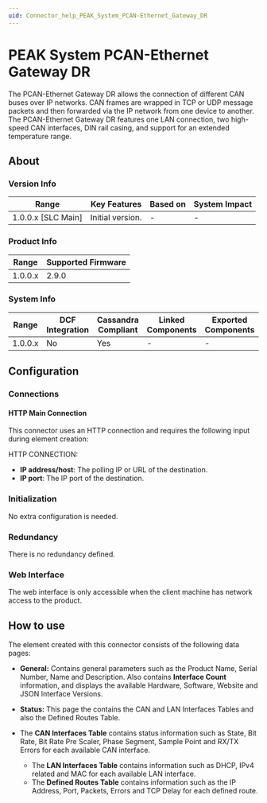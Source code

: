 ```yaml
---
uid: Connector_help_PEAK_System_PCAN-Ethernet_Gateway_DR
---
```


# PEAK System PCAN-Ethernet Gateway DR

The PCAN-Ethernet Gateway DR allows the connection of different CAN buses over IP networks. CAN frames are wrapped in TCP or UDP message packets and then forwarded via the IP network from one device to another. The PCAN-Ethernet Gateway DR features one LAN connection, two high-speed CAN interfaces, DIN rail casing, and support for an extended temperature range.

## About

### Version Info

| Range                | Key Features     | Based on     | System Impact     |
|----------------------|------------------|--------------|-------------------|
| 1.0.0.x \[SLC Main\] | Initial version. | \-           | \-                |

### Product Info

| Range     | Supported Firmware     |
|-----------|------------------------|
| 1.0.0.x   | 2.9.0                  |

### System Info

| Range     | DCF Integration     | Cassandra Compliant     | Linked Components     | Exported Components     |
|-----------|---------------------|-------------------------|-----------------------|-------------------------|
| 1.0.0.x   | No                  | Yes                     | \-                    | \-                      |

## Configuration

### Connections

#### HTTP Main Connection

This connector uses an HTTP connection and requires the following input during element creation:

HTTP CONNECTION:

- **IP address/host**: The polling IP or URL of the destination.
- **IP port**: The IP port of the destination.

### Initialization

No extra configuration is needed.

### Redundancy

There is no redundancy defined.

### Web Interface

The web interface is only accessible when the client machine has network access to the product.

## How to use

The element created with this connector consists of the following data pages:

- **General:** Contains general parameters such as the Product Name, Serial Number, Name and Description. Also contains **Interface Count** information, and displays the available Hardware, Software, Website and JSON Interface Versions.

- **Status:** This page the contains the CAN and LAN Interfaces Tables and also the Defined Routes Table.

- The **CAN Interfaces Table** contains status information such as State, Bit Rate, Bit Rate Pre Scaler, Phase Segment, Sample Point and RX/TX Errors for each available CAN interface.
  - The **LAN Interfaces Table** contains information such as DHCP, IPv4 related and MAC for each available LAN interface.
  - The **Defined Routes Table** contains information such as the IP Address, Port, Packets, Errors and TCP Delay for each defined route.

